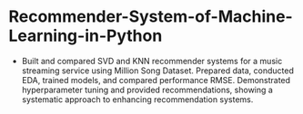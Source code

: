 # Recommender-System-of-Machine-Learning-in-Python
- Built and compared SVD and KNN recommender systems for a music streaming service using Million Song Dataset. Prepared data, conducted EDA, trained models, and compared performance RMSE. Demonstrated hyperparameter tuning and provided recommendations, showing a systematic approach to enhancing recommendation systems.
